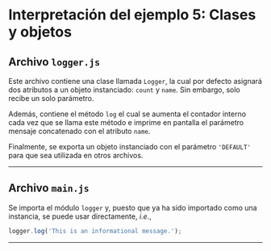 # Interpretación del ejemplo 5: Clases y objetos

## Archivo `logger.js`

Este archivo contiene una clase llamada `Logger`, la cual por defecto asignará dos atributos a un objeto instanciado: `count` y `name`. Sin embargo, solo recibe un solo parámetro.

Además, contiene el método `log` el cual se aumenta el contador interno cada vez que se llama este método e imprime en pantalla el parámetro mensaje concatenado con el atributo `name`.

Finalmente, se exporta un objeto instanciado con el parámetro `'DEFAULT'` para que sea utilizada en otros archivos.
___

## Archivo `main.js`

Se importa el módulo `logger` y, puesto que ya ha sido importado como una instancia, se puede usar directamente, _i.e._, 

```javascript
logger.log('This is an informational message.');
```
___